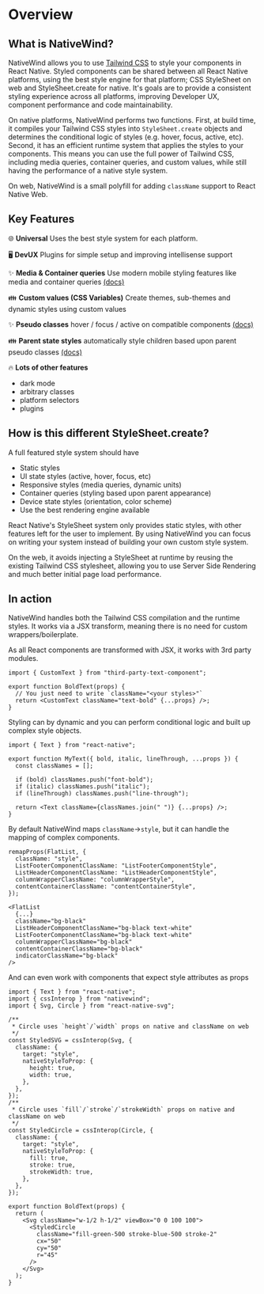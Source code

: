 # Overview

## What is NativeWind?

NativeWind allows you to use [Tailwind CSS](https://tailwindcss.com) to style your components in React Native. Styled components can be shared between all React Native platforms, using the best style engine for that platform; CSS StyleSheet on web and StyleSheet.create for native. It's goals are to provide a consistent styling experience across all platforms, improving Developer UX, component performance and code maintainability.

On native platforms, NativeWind performs two functions. First, at build time, it compiles your Tailwind CSS styles into `StyleSheet.create` objects and determines the conditional logic of styles (e.g. hover, focus, active, etc). Second, it has an efficient runtime system that applies the styles to your components. This means you can use the full power of Tailwind CSS, including media queries, container queries, and custom values, while still having the performance of a native style system.

On web, NativeWind is a small polyfill for adding `className` support to React Native Web.

## Key Features

🌐 **Universal** Uses the best style system for each platform.

🖥️ **DevUX** Plugins for simple setup and improving intellisense support

✨ **Media & Container queries** Use modern mobile styling features like media and container queries [(docs)](../core-concepts/states#hover-focus-and-active)

👪 **Custom values (CSS Variables)** Create themes, sub-themes and dynamic styles using custom values

✨ **Pseudo classes** hover / focus / active on compatible components [(docs)](../core-concepts/states#hover-focus-and-active)

👪 **Parent state styles** automatically style children based upon parent pseudo classes [(docs)](../core-concepts/states#hover-focus-and-active#styling-based-on-parent-state)

🔥 **Lots of other features**

- dark mode
- arbitrary classes
- platform selectors
- plugins

## How is this different StyleSheet.create?

A full featured style system should have

- Static styles
- UI state styles (active, hover, focus, etc)
- Responsive styles (media queries, dynamic units)
- Container queries (styling based upon parent appearance)
- Device state styles (orientation, color scheme)
- Use the best rendering engine available

React Native's StyleSheet system only provides static styles, with other features left for the user to implement. By using NativeWind you can focus on writing your system instead of building your own custom style system.

On the web, it avoids injecting a StyleSheet at runtime by reusing the existing Tailwind CSS stylesheet, allowing you to use Server Side Rendering and much better initial page load performance.

## In action

NativeWind handles both the Tailwind CSS compilation and the runtime styles. It works via a JSX transform, meaning there is no need for custom wrappers/boilerplate.

As all React components are transformed with JSX, it works with 3rd party modules.

```tsx
import { CustomText } from "third-party-text-component";

export function BoldText(props) {
  // You just need to write `className="<your styles>"`
  return <CustomText className="text-bold" {...props} />;
}
```

Styling can by dynamic and you can perform conditional logic and built up complex style objects.

```tsx
import { Text } from "react-native";

export function MyText({ bold, italic, lineThrough, ...props }) {
  const classNames = [];

  if (bold) classNames.push("font-bold");
  if (italic) classNames.push("italic");
  if (lineThrough) classNames.push("line-through");

  return <Text className={classNames.join(" ")} {...props} />;
}
```

By default NativeWind maps `className`->`style`, but it can handle the mapping of complex components.

```tsx
remapProps(FlatList, {
  className: "style",
  ListFooterComponentClassName: "ListFooterComponentStyle",
  ListHeaderComponentClassName: "ListHeaderComponentStyle",
  columnWrapperClassName: "columnWrapperStyle",
  contentContainerClassName: "contentContainerStyle",
});

<FlatList
  {...}
  className="bg-black"
  ListHeaderComponentClassName="bg-black text-white"
  ListFooterComponentClassName="bg-black text-white"
  columnWrapperClassName="bg-black"
  contentContainerClassName="bg-black"
  indicatorClassName="bg-black"
/>
```

And can even work with components that expect style attributes as props

```tsx
import { Text } from "react-native";
import { cssInterop } from "nativewind";
import { Svg, Circle } from "react-native-svg";

/**
 * Circle uses `height`/`width` props on native and className on web
 */
const StyledSVG = cssInterop(Svg, {
  className: {
    target: "style",
    nativeStyleToProp: {
      height: true,
      width: true,
    },
  },
});
/**
 * Circle uses `fill`/`stroke`/`strokeWidth` props on native and className on web
 */
const StyledCircle = cssInterop(Circle, {
  className: {
    target: "style",
    nativeStyleToProp: {
      fill: true,
      stroke: true,
      strokeWidth: true,
    },
  },
});

export function BoldText(props) {
  return (
    <Svg className="w-1/2 h-1/2" viewBox="0 0 100 100">
      <StyledCircle
        className="fill-green-500 stroke-blue-500 stroke-2"
        cx="50"
        cy="50"
        r="45"
      />
    </Svg>
  );
}
```
